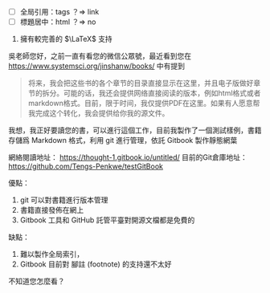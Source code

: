 
- [ ] 全局引用：tags ？=> link
- [ ] 標題居中：html ？=> no

1. 擁有較完善的 $\LaTeX$ 支持


吳老師您好，之前一直有看您的微信公眾號，最近看到您在 https://www.systemsci.org/jinshanw/books/
中有提到
> 将来，我会把这些书的各个章节的目录直接显示在这里，并且电子版做好章节的拆分。可能的话，我还会提供网络直接阅读的版本，例如html格式或者markdown格式。目前，限于时间，我仅提供PDF在这里。如果有人愿意帮我完成这个转化，我会提供给你我的源文件。

我想，我正好要讀您的書，可以進行這個工作，目前我製作了一個測試樣例，書籍存儲爲 Markdown  格式，利用 git 進行管理，依託 Gitbook 製作靜態網葉

網絡閱讀地址： https://thought-1.gitbook.io/untitled/
目前的Git倉庫地址： https://github.com/Tengs-Penkwe/testGitBook

優點：
1.  git 可以對書籍進行版本管理
2. 書籍直接發佈在網上
3. Gitbook 工具和 GitHub 託管平臺對開源文檔都是免費的 

缺點：
1. 難以製作全局索引，
2. Gitbook 目前對 腳註 (footnote) 的支持還不太好

不知道您怎麼看？